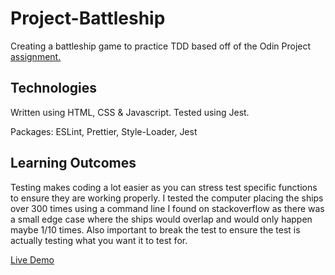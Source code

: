 # Project-Battleship

Creating a battleship game to practice TDD based off of the Odin Project [assignment.](https://www.theodinproject.com/paths/full-stack-javascript/courses/javascript/lessons/battleship)

## Technologies

Written using HTML, CSS & Javascript. Tested using Jest.

Packages: ESLint, Prettier, Style-Loader, Jest

## Learning Outcomes

Testing makes coding a lot easier as you can stress test specific functions to ensure they are working properly. I tested the computer placing the ships over 300 times using a command line I found on stackoverflow as there was a small edge case where the ships would overlap and would only happen maybe 1/10 times. Also important to break the test to ensure the test is actually testing what you want it to test for.

[Live Demo](https://ericchi00.github.io/Project-Battleship/)
